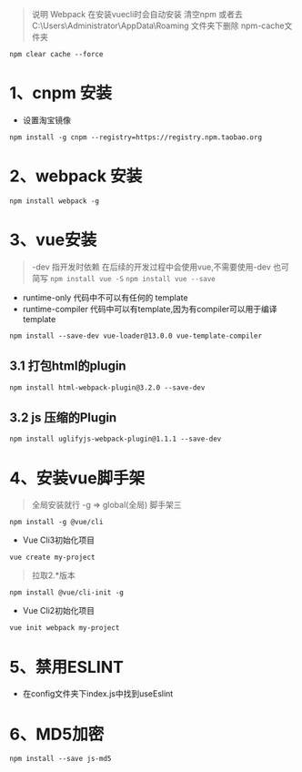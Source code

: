 > 说明
> Webpack 在安装vuecli时会自动安装
> 清空npm
> 或者去 C:\Users\Administrator\AppData\Roaming 文件夹下删除 npm-cache文件夹
```
npm clear cache --force
```

# 1、cnpm 安装
* 设置淘宝镜像

```
npm install -g cnpm --registry=https://registry.npm.taobao.org
```

# 2、webpack 安装
`npm install webpack -g`

# 3、vue安装
> -dev 指开发时依赖
> 在后续的开发过程中会使用vue,不需要使用-dev
> 也可简写 `npm install vue -S`
`npm install vue --save`

* runtime-only 代码中不可以有任何的 template
* runtime-compiler 代码中可以有template,因为有compiler可以用于编译template

```
npm install --save-dev vue-loader@13.0.0 vue-template-compiler
```

## 3.1 打包html的plugin
```
npm install html-webpack-plugin@3.2.0 --save-dev
```

## 3.2 js 压缩的Plugin
```
npm install uglifyjs-webpack-plugin@1.1.1 --save-dev
```

# 4、安装vue脚手架
>全局安装就行
> -g => global(全局)
> 脚手架三

```
npm install -g @vue/cli
```

* Vue Cli3初始化项目

```
vue create my-project
```

> 拉取2.*版本

```
npm install @vue/cli-init -g
```

* Vue Cli2初始化项目

```
vue init webpack my-project
```

# 5、禁用ESLINT
* 在config文件夹下index.js中找到useEslint

# 6、MD5加密
`npm install --save js-md5`
